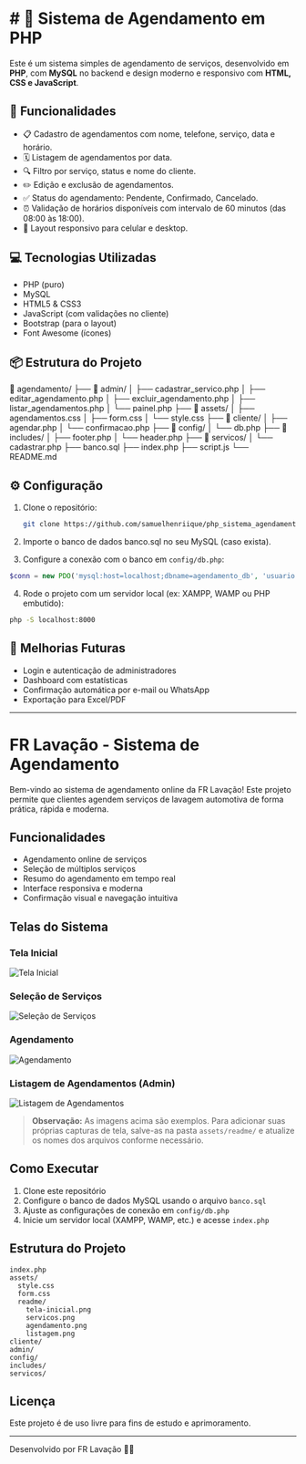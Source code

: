 # # 📅 Sistema de Agendamento em PHP

Este é um sistema simples de agendamento de serviços, desenvolvido em **PHP**, com **MySQL** no backend e design moderno e responsivo com **HTML, CSS e JavaScript**.

## 🚀 Funcionalidades

- 📋 Cadastro de agendamentos com nome, telefone, serviço, data e horário.
- 🗓️ Listagem de agendamentos por data.
- 🔍 Filtro por serviço, status e nome do cliente.
- ✏️ Edição e exclusão de agendamentos.
- ✅ Status do agendamento: Pendente, Confirmado, Cancelado.
- ⏰ Validação de horários disponíveis com intervalo de 60 minutos (das 08:00 às 18:00).
- 📱 Layout responsivo para celular e desktop.

## 💻 Tecnologias Utilizadas

- PHP (puro)
- MySQL
- HTML5 & CSS3
- JavaScript (com validações no cliente)
- Bootstrap (para o layout)
- Font Awesome (ícones)


## 📦 Estrutura do Projeto

📁 agendamento/
├── 📁 admin/
│   ├── cadastrar_servico.php
│   ├── editar_agendamento.php
│   ├── excluir_agendamento.php
│   ├── listar_agendamentos.php
│   └── painel.php
├── 📁 assets/
│   ├── agendamentos.css
│   ├── form.css
│   └── style.css
├── 📁 cliente/
│   ├── agendar.php
│   └── confirmacao.php
├── 📁 config/
│   └── db.php
├── 📁 includes/
│   ├── footer.php
│   └── header.php
├── 📁 servicos/
│   └── cadastrar.php
├── banco.sql
├── index.php
├── script.js
└── README.md


## ⚙️ Configuração

1. Clone o repositório:
   ```bash
   git clone https://github.com/samuelhenriique/php_sistema_agendamento.git
   
2. Importe o banco de dados banco.sql no seu MySQL (caso exista).


3. Configure a conexão com o banco em `config/db.php`:
```php
$conn = new PDO('mysql:host=localhost;dbname=agendamento_db', 'usuario', 'senha');
```


4. Rode o projeto com um servidor local (ex: XAMPP, WAMP ou PHP embutido):
```bash
php -S localhost:8000
```


## 📌 Melhorias Futuras
- Login e autenticação de administradores
- Dashboard com estatísticas
- Confirmação automática por e-mail ou WhatsApp
- Exportação para Excel/PDF

---

# FR Lavação - Sistema de Agendamento

Bem-vindo ao sistema de agendamento online da FR Lavação! Este projeto permite que clientes agendem serviços de lavagem automotiva de forma prática, rápida e moderna.

## Funcionalidades
- Agendamento online de serviços
- Seleção de múltiplos serviços
- Resumo do agendamento em tempo real
- Interface responsiva e moderna
- Confirmação visual e navegação intuitiva

## Telas do Sistema

### Tela Inicial
![Tela Inicial](assets/readme/tela-inicial.png)

### Seleção de Serviços
![Seleção de Serviços](assets/readme/servicos.png)

### Agendamento
![Agendamento](assets/readme/agendamento.png)

### Listagem de Agendamentos (Admin)
![Listagem de Agendamentos](assets/readme/listagem.png)

> **Observação:** As imagens acima são exemplos. Para adicionar suas próprias capturas de tela, salve-as na pasta `assets/readme/` e atualize os nomes dos arquivos conforme necessário.

## Como Executar
1. Clone este repositório
2. Configure o banco de dados MySQL usando o arquivo `banco.sql`
3. Ajuste as configurações de conexão em `config/db.php`
4. Inicie um servidor local (XAMPP, WAMP, etc.) e acesse `index.php`

## Estrutura do Projeto
```
index.php
assets/
  style.css
  form.css
  readme/
    tela-inicial.png
    servicos.png
    agendamento.png
    listagem.png
cliente/
admin/
config/
includes/
servicos/
```

## Licença
Este projeto é de uso livre para fins de estudo e aprimoramento.

---
Desenvolvido por FR Lavação 🚗💦


